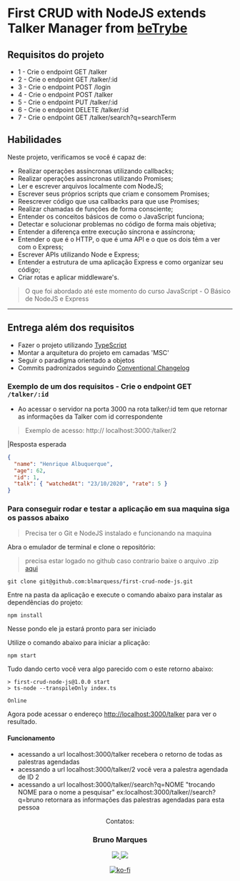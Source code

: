 # First CRUD with NodeJS extends Talker Manager from [beTrybe](https://www.betrybe.com/)

## Requisitos do projeto

- 1 - Crie o endpoint GET /talker
- 2 - Crie o endpoint GET /talker/:id
- 3 - Crie o endpoint POST /login
- 4 - Crie o endpoint POST /talker
- 5 - Crie o endpoint PUT /talker/:id
- 6 - Crie o endpoint DELETE /talker/:id
- 7 - Crie o endpoint GET /talker/search?q=searchTerm

## Habilidades

Neste projeto, verificamos se você é capaz de:

- Realizar operações assíncronas utilizando callbacks;
- Realizar operações assíncronas utilizando Promises;
- Ler e escrever arquivos localmente com NodeJS;
- Escrever seus próprios scripts que criam e consomem Promises;
- Reescrever código que usa callbacks para que use Promises;
- Realizar chamadas de funções de forma consciente;
- Entender os conceitos básicos de como o JavaScript funciona;
- Detectar e solucionar problemas no código de forma mais objetiva;
- Entender a diferença entre execução síncrona e assíncrona;
- Entender o que é o HTTP, o que é uma API e o que os dois têm a ver com o Express;
- Escrever APIs utilizando Node e Express;
- Entender a estrutura de uma aplicação Express e como organizar seu código;
- Criar rotas e aplicar middleware's.

> O que foi abordado até este momento do curso
> JavaScript - O Básico de NodeJS e Express
---

## Entrega além dos requisitos

- Fazer o projeto utilizando [TypeScript](https://www.typescriptlang.org/)
- Montar a arquitetura do projeto em camadas 'MSC'
- Seguir o paradigma orientado a objetos
- Commits padronizados seguindo [Conventional Changelog](https://github.com/conventional-changelog/conventional-changelog)

### Exemplo de um dos requisitos - Crie o endpoint GET `/talker/:id`

- Ao acessar o servidor na porta 3000 na rota talker/:id tem que retornar as informações da Talker com id correspondente

>Exemplo de acesso: http://
>localhost:3000:/talker/2

|Resposta esperada

```json
{
  "name": "Henrique Albuquerque",
  "age": 62,
  "id": 1,
  "talk": { "watchedAt": "23/10/2020", "rate": 5 }
}
```

### Para conseguir rodar e testar a aplicação em sua maquina siga os passos abaixo

>Precisa ter o Git e NodeJS instalado e funcionando na maquina

Abra o emulador de terminal e clone o repositório:
>precisa estar logado no github caso contrario baixe o arquivo .zip [aqui](https://github.com/blmarquess/first-crud-node-js/releases/download/release/first-crud-node-js-main.zip)

```shell
git clone git@github.com:blmarquess/first-crud-node-js.git
````

Entre na pasta da aplicação e execute o comando abaixo para instalar as dependências do projeto:

```shell
npm install
````

Nesse pondo ele ja estará pronto para ser iniciado

Utilize o comando abaixo para iniciar a plicação:

```shell
npm start
````

Tudo dando certo você vera algo parecido com o este retorno abaixo:

```console
> first-crud-node-js@1.0.0 start
> ts-node --transpileOnly index.ts

Online
```

Agora pode acessar o endereço <http://localhost:3000/talker> para ver o resultado.

#### Funcionamento

- acessando a url localhost:3000/talker recebera o retorno de todas as palestras agendadas
- acessando a url localhost:3000/talker/2 você vera a palestra agendada de ID 2
- acessando a url localhost:3000/talker//search?q=NOME "trocando NOME para o nome a pesquisar" ex:localhost:3000/talker//search?q=bruno retornara as informações das palestras agendadas para esta pessoa

<div  align="center">
<p align="center">Contatos: <br></p>

<p align="center" style="max-width: 50%;">
 <h3>Bruno Marques</h3>
  <a href="https://www.linkedin.com/in/00brunomarques/" alt="link para o Linkedin de Bruno Marques" rel="nofollow">
  <img src="https://img.shields.io/badge/LinkedIn-0077B5?style=for-the-badge&logo=linkedin&logoColor=white" style="max-width: 100%;">
  </a>
  <a href="mailto:blmarques.dev@gmail.com" alt="link para o enviar e-mail para Bruno Marques" target="_blank">
  <img src="https://img.shields.io/badge/Gmail-D14836?style=for-the-badge&logo=gmail&logoColor=white" style="max-width: 100%;">
  </a>
</p>
<div>
  
 
 <div align='center'>
		
[![ko-fi](https://ko-fi.com/img/githubbutton_sm.svg)](https://ko-fi.com/N4N2DC6XA)
		
</div>
